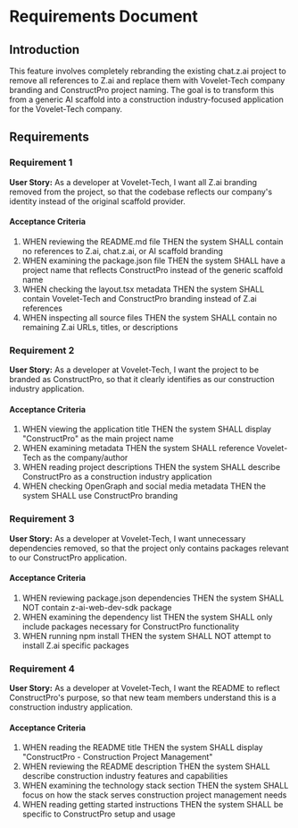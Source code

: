 # Requirements Document

## Introduction

This feature involves completely rebranding the existing chat.z.ai project to remove all references to Z.ai and replace them with Vovelet-Tech company branding and ConstructPro project naming. The goal is to transform this from a generic AI scaffold into a construction industry-focused application for the Vovelet-Tech company.

## Requirements

### Requirement 1

**User Story:** As a developer at Vovelet-Tech, I want all Z.ai branding removed from the project, so that the codebase reflects our company's identity instead of the original scaffold provider.

#### Acceptance Criteria

1. WHEN reviewing the README.md file THEN the system SHALL contain no references to Z.ai, chat.z.ai, or AI scaffold branding
2. WHEN examining the package.json file THEN the system SHALL have a project name that reflects ConstructPro instead of the generic scaffold name
3. WHEN checking the layout.tsx metadata THEN the system SHALL contain Vovelet-Tech and ConstructPro branding instead of Z.ai references
4. WHEN inspecting all source files THEN the system SHALL contain no remaining Z.ai URLs, titles, or descriptions

### Requirement 2

**User Story:** As a developer at Vovelet-Tech, I want the project to be branded as ConstructPro, so that it clearly identifies as our construction industry application.

#### Acceptance Criteria

1. WHEN viewing the application title THEN the system SHALL display "ConstructPro" as the main project name
2. WHEN examining metadata THEN the system SHALL reference Vovelet-Tech as the company/author
3. WHEN reading project descriptions THEN the system SHALL describe ConstructPro as a construction industry application
4. WHEN checking OpenGraph and social media metadata THEN the system SHALL use ConstructPro branding

### Requirement 3

**User Story:** As a developer at Vovelet-Tech, I want unnecessary dependencies removed, so that the project only contains packages relevant to our ConstructPro application.

#### Acceptance Criteria

1. WHEN reviewing package.json dependencies THEN the system SHALL NOT contain z-ai-web-dev-sdk package
2. WHEN examining the dependency list THEN the system SHALL only include packages necessary for ConstructPro functionality
3. WHEN running npm install THEN the system SHALL NOT attempt to install Z.ai specific packages

### Requirement 4

**User Story:** As a developer at Vovelet-Tech, I want the README to reflect ConstructPro's purpose, so that new team members understand this is a construction industry application.

#### Acceptance Criteria

1. WHEN reading the README title THEN the system SHALL display "ConstructPro - Construction Project Management"
2. WHEN reviewing the README description THEN the system SHALL describe construction industry features and capabilities
3. WHEN examining the technology stack section THEN the system SHALL focus on how the stack serves construction project management needs
4. WHEN reading getting started instructions THEN the system SHALL be specific to ConstructPro setup and usage